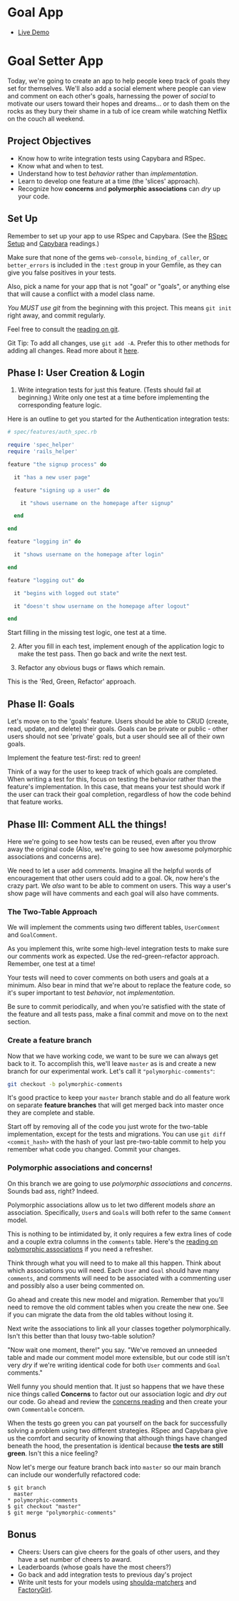 # Goal App

* [Live Demo](http://aa-goals.herokuapp.com/)

# Goal Setter App

Today, we're going to create an app to help people keep track of goals
they set for themselves. We'll also add a social element where people
can view and comment on each other's goals, harnessing the power of
*social* to motivate our users toward their hopes and dreams... or to
dash them on the rocks as they bury their shame in a tub of ice cream
while watching Netflix on the couch all weekend.

## Project Objectives

 * Know how to write integration tests using Capybara and RSpec.
 * Know what and when to test.
 * Understand how to test *behavior* rather than *implementation*.
 * Learn to develop one feature at a time (the 'slices' approach).
 * Recognize how **concerns** and **polymorphic associations** can
   _dry_ up your code.

## Set Up

Remember to set up your app to use RSpec and Capybara.
(See the [RSpec Setup][rspec-setup] and [Capybara][Capybara] readings.)

Make sure that none of the gems `web-console`, `binding_of_caller`, or
`better_errors` is included in the `:test` group in your Gemfile, as
they can give you false positives in your tests.

Also, pick a name for your app that is not "goal" or "goals", or
anything else that will cause a conflict with a model class name.

*You MUST use git* from the beginning with this project.  This means
`git init` right away, and commit regularly.

Feel free to consult the [reading on git][git-reading].

Git Tip: To add all changes, use `git add -A`. Prefer this to other
methods for adding all changes. Read more about it [here][git-add].

[git-reading]: ../../../ruby/readings/git-summary.md
[git-add]:  ../../../ruby/readings/git-add.md

## Phase I: User Creation & Login

 1. Write integration tests for just this feature. (Tests should fail at
 beginning.) Write only one test at a time before implementing the
 corresponding feature logic.

  Here is an outline to get you started for the Authentication
  integration tests:

  ```ruby
  # spec/features/auth_spec.rb

  require 'spec_helper'
  require 'rails_helper'

  feature "the signup process" do

    it "has a new user page"

    feature "signing up a user" do

      it "shows username on the homepage after signup"

    end

  end

  feature "logging in" do

    it "shows username on the homepage after login"

  end

  feature "logging out" do

    it "begins with logged out state"

    it "doesn't show username on the homepage after logout"

  end

  ```

  Start filling in the missing test logic, one test at a time.

 2. After you fill in each test, implement enough of the application
 logic to make the test pass. Then go back and write the next test.

 3. Refactor any obvious bugs or flaws which remain.

This is the 'Red, Green, Refactor' approach.

[rspec-setup]: ../../readings/rspec-and-rails-setup.md
[capybara]: ../../readings/capybara.md

## Phase II: Goals

Let's move on to the 'goals' feature. Users should be able to CRUD
(create, read, update, and delete) their goals. Goals can be private or
public - other users should not see 'private' goals, but a user should
see all of their own goals.

Implement the feature test-first: red to green!

Think of a way for the user to keep track of which goals are completed.
When writing a test for this, focus on testing the behavior rather than
the feature's implementation. In this case, that means your test should
work if the user can track their goal completion, regardless of how the
code behind that feature works.

## Phase III: Comment ALL the things!

Here we're going to see how tests can be reused, even after you throw
away the original code (Also, we're going to see how awesome polymorphic
associations and concerns are).

We need to let a user add comments. Imagine all the helpful words of
encouragement that other users could add to a goal. Ok, now here's the
crazy part. We _also_ want to be able to comment on users. This way a
user's show page will have comments and each goal will also have
comments.

### The Two-Table Approach

 We will implement the comments using two different tables,
`UserComment` and `GoalComment`.

As you implement this, write some high-level integration tests to make
sure our comments work as expected. Use the red-green-refactor approach.
Remember, one test at a time!

Your tests will need to cover comments on both users and goals at a
minimum. Also bear in mind that we're about to replace the feature code,
so it's super important to test *behavior*, not *implementation*.

Be sure to commit periodically, and when you're satisfied with the state
of the feature and all tests pass, make a final commit and move on to
the next section.

### Create a feature branch

 Now that we have working code, we want to be sure we can always get
back to it. To accomplish this, we'll leave `master` as is and create a
new branch for our experimental work. Let's call it
`"polymorphic-comments"`:

```bash
git checkout -b polymorphic-comments
```

It's good practice to keep your `master` branch stable and do all
feature work on separate **feature branches** that will get merged back
into master once they are complete and stable.

Start off by removing all of the code you just wrote for the two-table
implementation, except for the tests and migrations. You can use `git
diff <commit_hash>` with the hash of your last pre-two-table commit to
help you remember what code you changed. Commit your changes.

### Polymorphic associations and concerns!

On this branch we are going to use _polymorphic associations_ and
_concerns_. Sounds bad ass, right? Indeed.

Polymorphic associations allow us to let two different models _share_ an
association. Specifically, `User`s and `Goal`s will both refer to the
same `Comment` model.

This is nothing to be intimidated by, it only requires a few extra
lines of code and a couple extra columns in the `comments` table.
Here's the [reading on polymorphic associations][poly-reading] if you
need a refresher.

Think through what you will need to to make all this happen. Think about
which associations you will need. Each `User` and `Goal` should have
many `comments`, and comments will need to be associated with a
commenting user and possibly also a user being commented on.

Go ahead and create this new model and migration. Remember that you'll
need to remove the old comment tables when you create the new one. See
if you can migrate the data from the old tables without losing it.

Next write the associations to link all your classes together
polymorphically. Isn't this better than that lousy two-table solution?

"Now wait one moment, there!" you say. "We've removed an unneeded table
and made our comment model more extensible, but our code still isn't
very _dry_ if we're writing identical code for both `User` comments and
`Goal` comments."

Well funny you should mention that. It just so happens that we have
these nice things called **Concerns** to factor out our association
logic and _dry out_ our code. Go ahead and review the [concerns
reading][concerns-reading] and then create your own `Commentable`
concern.

When the tests go green you can pat yourself on the back for
successfully solving a problem using two different strategies. RSpec and
Capybara give us the comfort and security of knowing that although
things have changed beneath the hood, the presentation is identical
because **the tests are still green**. Isn't this a nice feeling?

Now let's merge our feature branch back into `master` so our main branch
can include our wonderfully refactored code:

```
$ git branch
  master
* polymorphic-comments
$ git checkout "master"
$ git merge "polymorphic-comments"
```

[poly-reading]: http://guides.rubyonrails.org/association_basics.html#polymorphic-associations
[concerns-reading]: http://signalvnoise.com/posts/3372-put-chubby-models-on-a-diet-with-concerns

## Bonus

 * Cheers: Users can give cheers for the goals of other users,
  and they have a set number of cheers to award.
 * Leaderboards (whose goals have the most cheers?)
 * Go back and add integration tests to previous day's project
 * Write unit tests for your models using [shoulda-matchers][shoulda-matchers]
   and [FactoryGirl][factory-girl].

[railsguides-polymorph-assoc]: http://guides.rubyonrails.org/v3.2.14/association_basics.html#polymorphic-associations
[shoulda-matchers]: https://github.com/thoughtbot/shoulda-matchers
[factory-girl]: https://github.com/thoughtbot/factory_girl/blob/master/GETTING_STARTED.md
